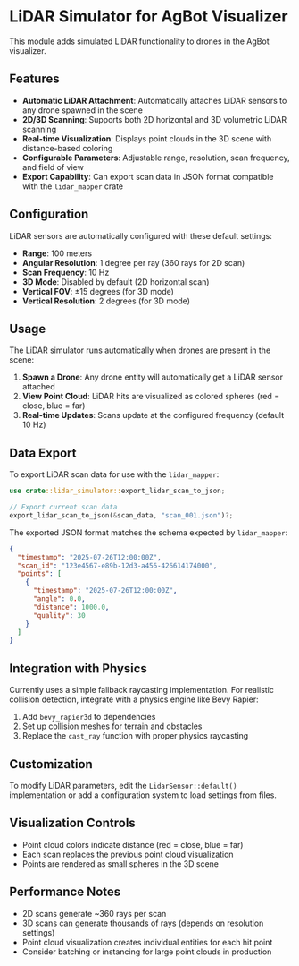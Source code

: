 # LiDAR Simulator for AgBot Visualizer

This module adds simulated LiDAR functionality to drones in the AgBot visualizer.

## Features

- **Automatic LiDAR Attachment**: Automatically attaches LiDAR sensors to any drone spawned in the scene
- **2D/3D Scanning**: Supports both 2D horizontal and 3D volumetric LiDAR scanning
- **Real-time Visualization**: Displays point clouds in the 3D scene with distance-based coloring
- **Configurable Parameters**: Adjustable range, resolution, scan frequency, and field of view
- **Export Capability**: Can export scan data in JSON format compatible with the `lidar_mapper` crate

## Configuration

LiDAR sensors are automatically configured with these default settings:
- **Range**: 100 meters
- **Angular Resolution**: 1 degree per ray (360 rays for 2D scan)
- **Scan Frequency**: 10 Hz
- **3D Mode**: Disabled by default (2D horizontal scan)
- **Vertical FOV**: ±15 degrees (for 3D mode)
- **Vertical Resolution**: 2 degrees (for 3D mode)

## Usage

The LiDAR simulator runs automatically when drones are present in the scene:

1. **Spawn a Drone**: Any drone entity will automatically get a LiDAR sensor attached
2. **View Point Cloud**: LiDAR hits are visualized as colored spheres (red = close, blue = far)
3. **Real-time Updates**: Scans update at the configured frequency (default 10 Hz)

## Data Export

To export LiDAR scan data for use with the `lidar_mapper`:

```rust
use crate::lidar_simulator::export_lidar_scan_to_json;

// Export current scan data
export_lidar_scan_to_json(&scan_data, "scan_001.json")?;
```

The exported JSON format matches the schema expected by `lidar_mapper`:
```json
{
  "timestamp": "2025-07-26T12:00:00Z",
  "scan_id": "123e4567-e89b-12d3-a456-426614174000",
  "points": [
    {
      "timestamp": "2025-07-26T12:00:00Z",
      "angle": 0.0,
      "distance": 1000.0,
      "quality": 30
    }
  ]
}
```

## Integration with Physics

Currently uses a simple fallback raycasting implementation. For realistic collision detection, integrate with a physics engine like Bevy Rapier:

1. Add `bevy_rapier3d` to dependencies
2. Set up collision meshes for terrain and obstacles
3. Replace the `cast_ray` function with proper physics raycasting

## Customization

To modify LiDAR parameters, edit the `LidarSensor::default()` implementation or add a configuration system to load settings from files.

## Visualization Controls

- Point cloud colors indicate distance (red = close, blue = far)
- Each scan replaces the previous point cloud visualization
- Points are rendered as small spheres in the 3D scene

## Performance Notes

- 2D scans generate ~360 rays per scan
- 3D scans can generate thousands of rays (depends on resolution settings)
- Point cloud visualization creates individual entities for each hit point
- Consider batching or instancing for large point clouds in production
